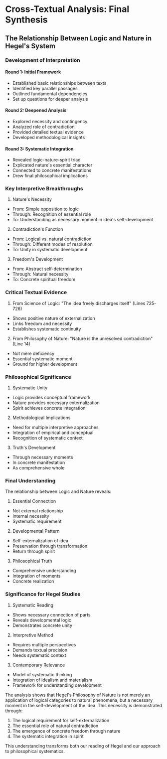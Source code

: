 # Cross-Textual Analysis: Final Synthesis
## The Relationship Between Logic and Nature in Hegel's System

### Development of Interpretation

#### Round 1: Initial Framework
- Established basic relationships between texts
- Identified key parallel passages
- Outlined fundamental dependencies
- Set up questions for deeper analysis

#### Round 2: Deepened Analysis
- Explored necessity and contingency
- Analyzed role of contradiction
- Provided detailed textual evidence
- Developed methodological insights

#### Round 3: Systematic Integration
- Revealed logic-nature-spirit triad
- Explicated nature's essential character
- Connected to concrete manifestations
- Drew final philosophical implications

### Key Interpretive Breakthroughs

1. Nature's Necessity
- From: Simple opposition to logic
- Through: Recognition of essential role
- To: Understanding as necessary moment in idea's self-development

2. Contradiction's Function
- From: Logical vs. natural contradiction
- Through: Different modes of resolution
- To: Unity in systematic development

3. Freedom's Development
- From: Abstract self-determination
- Through: Natural necessity
- To: Concrete spiritual freedom

### Critical Textual Evidence

1. From Science of Logic:
"The idea freely discharges itself" (Lines 725-726)
- Shows positive nature of externalization
- Links freedom and necessity
- Establishes systematic continuity

2. From Philosophy of Nature:
"Nature is the unresolved contradiction" (Line 14)
- Not mere deficiency
- Essential systematic moment
- Ground for higher development

### Philosophical Significance

1. Systematic Unity
- Logic provides conceptual framework
- Nature provides necessary externalization
- Spirit achieves concrete integration

2. Methodological Implications
- Need for multiple interpretive approaches
- Integration of empirical and conceptual
- Recognition of systematic context

3. Truth's Development
- Through necessary moments
- In concrete manifestation
- As comprehensive whole

### Final Understanding

The relationship between Logic and Nature reveals:

1. Essential Connection
- Not external relationship
- Internal necessity
- Systematic requirement

2. Developmental Pattern
- Self-externalization of idea
- Preservation through transformation
- Return through spirit

3. Philosophical Truth
- Comprehensive understanding
- Integration of moments
- Concrete realization

### Significance for Hegel Studies

1. Systematic Reading
- Shows necessary connection of parts
- Reveals developmental logic
- Demonstrates concrete unity

2. Interpretive Method
- Requires multiple perspectives
- Demands textual precision
- Needs systematic context

3. Contemporary Relevance
- Model of systematic thinking
- Integration of idealism and materialism
- Framework for understanding development

The analysis shows that Hegel's Philosophy of Nature is not merely an application of logical categories to natural phenomena, but a necessary moment in the self-development of the idea. This necessity is demonstrated through:
1. The logical requirement for self-externalization
2. The essential role of natural contradiction
3. The emergence of concrete freedom through nature
4. The systematic integration in spirit

This understanding transforms both our reading of Hegel and our approach to philosophical systematics.